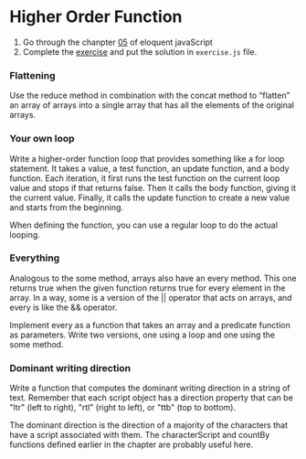 # Higher Order Function

1. Go through the chanpter [05](https://eloquentjavascript.net/05_higher_order.html) of eloquent javaScript
2. Complete the [exercise](https://eloquentjavascript.net/05_higher_order.html#h_TcUD2vzyMe) and put the solution in `exercise.js` file.

### Flattening
Use the reduce method in combination with the concat method to “flatten” an array of arrays into a single array that has all the elements of the original arrays.

### Your own loop
Write a higher-order function loop that provides something like a for loop statement. It takes a value, a test function, an update function, and a body function. Each iteration, it first runs the test function on the current loop value and stops if that returns false. Then it calls the body function, giving it the current value. Finally, it calls the update function to create a new value and starts from the beginning.

When defining the function, you can use a regular loop to do the actual looping.



### Everything
Analogous to the some method, arrays also have an every method. This one returns true when the given function returns true for every element in the array. In a way, some is a version of the || operator that acts on arrays, and every is like the && operator.

Implement every as a function that takes an array and a predicate function as parameters. Write two versions, one using a loop and one using the some method.


### Dominant writing direction
Write a function that computes the dominant writing direction in a string of text. Remember that each script object has a direction property that can be "ltr" (left to right), "rtl" (right to left), or "ttb" (top to bottom).

The dominant direction is the direction of a majority of the characters that have a script associated with them. The characterScript and countBy functions defined earlier in the chapter are probably useful here.